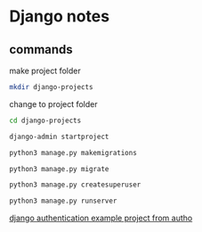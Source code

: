 # Django notes

## commands

make project folder
```bash
mkdir django-projects
```
change to project folder
```bash
cd django-projects
```

```bash
django-admin startproject
```
```bash
python3 manage.py makemigrations
```
```bash
python3 manage.py migrate
```
```bash
python3 manage.py createsuperuser
```
```bash
python3 manage.py runserver
```

[django authentication example project from autho](https://auth0.com/blog/django-authentication/)


